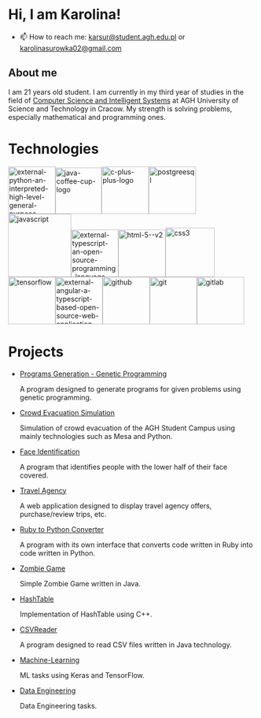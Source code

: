 # Hi, I am Karolina!

- 📫 How to reach me: karsur@student.agh.edu.pl or karolinasurowka02@gmail.com

## About me

I am 21 years old student. I am currently in my third year of studies in the field of [Computer Science and Intelligent Systems](https://sylabusy.agh.edu.pl/pl/1/2/19/1/4/16/140) at AGH University of Science and Technology in Cracow. My strength is solving problems, especially mathematical and programming ones.


# Technologies
<img width="96" height="96" src="https://img.icons8.com/external-tal-revivo-color-tal-revivo/96/external-python-an-interpreted-high-level-general-purpose-programming-language-logo-color-tal-revivo.png" alt="external-python-an-interpreted-high-level-general-purpose-programming-language-logo-color-tal-revivo"/><img width="94" height="94" src="https://img.icons8.com/3d-fluency/94/java-coffee-cup-logo.png" alt="java-coffee-cup-logo"/><img width="96" height="96" src="https://img.icons8.com/fluency/96/c-plus-plus-logo.png" alt="c-plus-plus-logo"/><img width="96" height="96" src="https://img.icons8.com/color/96/postgreesql.png" alt="postgreesql"/><img width="128" height="128" src="https://img.icons8.com/arcade/128/javascript.png" alt="javascript"/><img width="96" height="96" src="https://img.icons8.com/external-tal-revivo-color-tal-revivo/96/external-typescript-an-open-source-programming-language-developed-and-maintained-by-microsoft-logo-color-tal-revivo.png" alt="external-typescript-an-open-source-programming-language-developed-and-maintained-by-microsoft-logo-color-tal-revivo"/><img width="96" height="96" src="https://img.icons8.com/color/96/html-5--v2.png" alt="html-5--v2"/><img width="100" height="100" src="https://img.icons8.com/stickers/100/css3.png" alt="css3"/><img width="96" height="96" src="https://img.icons8.com/color/96/tensorflow.png" alt="tensorflow"/><img width="96" height="96" src="https://img.icons8.com/external-tal-revivo-shadow-tal-revivo/96/external-angular-a-typescript-based-open-source-web-application-framework-logo-shadow-tal-revivo.png" alt="external-angular-a-typescript-based-open-source-web-application-framework-logo-shadow-tal-revivo"/><img width="96" height="96" src="https://img.icons8.com/nolan/96/github.png" alt="github"/><img width="96" height="96" src="https://img.icons8.com/color/96/git.png" alt="git"/><img width="96" height="96" src="https://img.icons8.com/color/96/gitlab.png" alt="gitlab"/>







# Projects
* [Programs Generation - Genetic Programming](https://github.com/kSuroweczka/GrammarGP)
  
  A program designed to generate programs for given problems using genetic programming.
  
* [Crowd Evacuation Simulation](https://github.com/kSuroweczka/Simulation)

  Simulation of crowd evacuation of the AGH Student Campus using mainly technologies such as Mesa and Python.
  
* [Face Identification](https://github.com/kSuroweczka/Face-Identification)

  A program that identifies people with the lower half of their face covered.
  
* [Travel Agency](https://github.com/kSuroweczka/Travel-Agency)

  A web application designed to display travel agency offers, purchase/review trips, etc.

* [Ruby to Python Converter](https://github.com/werkah/Ruby-to-Python-converter)

  A program with its own interface that converts code written in Ruby into code written in Python.

* [Zombie Game](https://github.com/kSuroweczka/Zombie)

  Simple Zombie Game written in Java.

* [HashTable](https://github.com/kSuroweczka/HashTable)

  Implementation of HashTable using C++.
  
* [CSVReader](https://github.com/kSuroweczka/CSVReader)

  A program designed to read CSV files written in Java technology.
  
* [Machine-Learning](https://github.com/kSuroweczka/Machine-Learning)

  ML tasks using Keras and TensorFlow.

* [Data Engineering](https://github.com/kSuroweczka/Data-Engineering)

  Data Engineering tasks.
